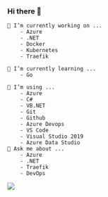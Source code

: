 ### Hi there 👋

    🔭 I’m currently working on ...
        - Azure
        - .NET
        - Docker
        - Kubernetes
        - Traefik
        
    🌱 I’m currently learning ...
        - Go
    
    👯 I’m using ...
        - Azure
        - C#
        - VB.NET
        - Git
        - Github
        - Azure Devops
        - VS Code
        - Visual Studio 2019
        - Azure Data Studio
    💬 Ask me about ...
        - Azure
        - .NET
        - Traefik
        - DevOps

<img align="center" src="https://github-readme-stats.vercel.app/api?username=mertyeter&show_icons=true&theme=dark" />
